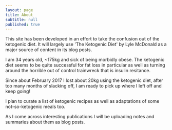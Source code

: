 ```yaml
---
layout: page
title: About
subtitle: null
published: true
---
```


This site has been developed in an effort to take the confusion out of the ketogenic diet. It will largely use 'The Ketogenic Diet' by Lyle McDonald as a major source of content in its blog posts.

I am 34 years old, ~175kg and sick of being morbidly obese. The ketogenic diet seems to be quite successful for fat loss in particular as well as turning around the horrible out of control trainwreck that is insulin resitance.

Since about February 2017 I lost about 20kg using the ketogenic diet, after too many months of slacking off, I am ready to pick up where I left off and keep going!

I plan to curate a list of ketogenic recipes as well as adaptations of some not-so-ketogenic meals too.

As I come across interesting publications I will be uploading notes and summaries about them as blog posts.
